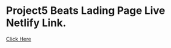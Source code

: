 # Project5 Beats Lading Page Live Netlify Link.

[Click Here](https://project5-beats-landing-page.netlify.app/)
